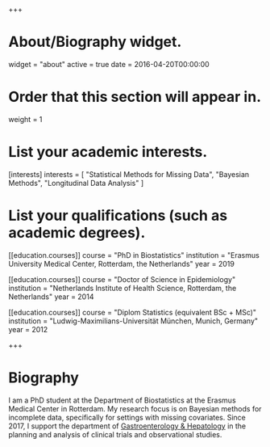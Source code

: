 +++
# About/Biography widget.
widget = "about"
active = true
date = 2016-04-20T00:00:00

# Order that this section will appear in.
weight = 1

# List your academic interests.
[interests]
  interests = [
    "Statistical Methods for Missing Data",
    "Bayesian Methods",
    "Longitudinal Data Analysis"
  ]

# List your qualifications (such as academic degrees).
[[education.courses]]
  course = "PhD in Biostatistics"
  institution = "Erasmus University Medical Center, Rotterdam, the Netherlands"
  year = 2019

[[education.courses]]
  course = "Doctor of Science in Epidemiology"
  institution = "Netherlands Institute of Health Science, Rotterdam, the Netherlands"
  year = 2014

[[education.courses]]
  course = "Diplom Statistics (equivalent BSc + MSc)"
  institution = "Ludwig-Maximilians-Universität München, Munich, Germany"
  year = 2012
 
+++

# Biography

I am a PhD student at the Department of Biostatistics at the Erasmus Medical
Center in Rotterdam. My research focus is on Bayesian methods for incomplete
data, specifically for settings with missing covariates.
Since 2017, I support the department of [Gastroenterology & Hepatology](https://www.erasmusmc.nl/mdl/?lang=en) in the planning and analysis of clinical trials and 
observational studies.

